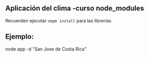 ## Aplicación del clima -curso node_modules
Recuerden ejecutar ``nmpm install`` para las librerías
## Ejemplo:
node app -d "San Jose de Costa Rica"
